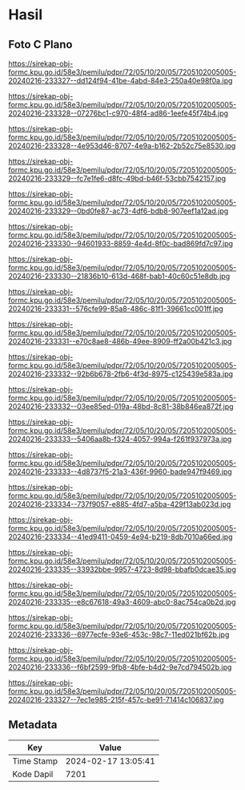 # Hasil

## Foto C Plano

https://sirekap-obj-formc.kpu.go.id/58e3/pemilu/pdpr/72/05/10/20/05/7205102005005-20240216-233327--dd124f94-41be-4abd-84e3-250a40e98f0a.jpg

https://sirekap-obj-formc.kpu.go.id/58e3/pemilu/pdpr/72/05/10/20/05/7205102005005-20240216-233328--07276bc1-c970-48f4-ad86-1eefe45f74b4.jpg

https://sirekap-obj-formc.kpu.go.id/58e3/pemilu/pdpr/72/05/10/20/05/7205102005005-20240216-233328--4e953d46-8707-4e9a-b162-2b52c75e8530.jpg

https://sirekap-obj-formc.kpu.go.id/58e3/pemilu/pdpr/72/05/10/20/05/7205102005005-20240216-233329--fc7e1fe6-d8fc-49bd-b46f-53cbb7542157.jpg

https://sirekap-obj-formc.kpu.go.id/58e3/pemilu/pdpr/72/05/10/20/05/7205102005005-20240216-233329--0bd0fe87-ac73-4df6-bdb8-907eef1a12ad.jpg

https://sirekap-obj-formc.kpu.go.id/58e3/pemilu/pdpr/72/05/10/20/05/7205102005005-20240216-233330--94601933-8859-4e4d-8f0c-bad869fd7c97.jpg

https://sirekap-obj-formc.kpu.go.id/58e3/pemilu/pdpr/72/05/10/20/05/7205102005005-20240216-233330--21836b10-613d-468f-bab1-40c60c51e8db.jpg

https://sirekap-obj-formc.kpu.go.id/58e3/pemilu/pdpr/72/05/10/20/05/7205102005005-20240216-233331--576cfe99-85a8-486c-81f1-39661cc001ff.jpg

https://sirekap-obj-formc.kpu.go.id/58e3/pemilu/pdpr/72/05/10/20/05/7205102005005-20240216-233331--e70c8ae8-486b-49ee-8909-ff2a00b421c3.jpg

https://sirekap-obj-formc.kpu.go.id/58e3/pemilu/pdpr/72/05/10/20/05/7205102005005-20240216-233332--92b6b678-2fb6-4f3d-8975-c125439e583a.jpg

https://sirekap-obj-formc.kpu.go.id/58e3/pemilu/pdpr/72/05/10/20/05/7205102005005-20240216-233332--03ee85ed-019a-48bd-8c81-38b846ea872f.jpg

https://sirekap-obj-formc.kpu.go.id/58e3/pemilu/pdpr/72/05/10/20/05/7205102005005-20240216-233333--5406aa8b-f324-4057-994a-f261f937973a.jpg

https://sirekap-obj-formc.kpu.go.id/58e3/pemilu/pdpr/72/05/10/20/05/7205102005005-20240216-233333--4d8737f5-21a3-436f-9960-bade947f9469.jpg

https://sirekap-obj-formc.kpu.go.id/58e3/pemilu/pdpr/72/05/10/20/05/7205102005005-20240216-233334--737f9057-e885-4fd7-a5ba-429f13ab023d.jpg

https://sirekap-obj-formc.kpu.go.id/58e3/pemilu/pdpr/72/05/10/20/05/7205102005005-20240216-233334--41ed9411-0459-4e94-b219-8db7010a66ed.jpg

https://sirekap-obj-formc.kpu.go.id/58e3/pemilu/pdpr/72/05/10/20/05/7205102005005-20240216-233335--33932bbe-9957-4723-8d98-bbafb0dcae35.jpg

https://sirekap-obj-formc.kpu.go.id/58e3/pemilu/pdpr/72/05/10/20/05/7205102005005-20240216-233335--e8c67618-49a3-4609-abc0-8ac754ca0b2d.jpg

https://sirekap-obj-formc.kpu.go.id/58e3/pemilu/pdpr/72/05/10/20/05/7205102005005-20240216-233336--6977ecfe-93e6-453c-98c7-11ed021bf62b.jpg

https://sirekap-obj-formc.kpu.go.id/58e3/pemilu/pdpr/72/05/10/20/05/7205102005005-20240216-233336--f6bf2599-9fb8-4bfe-b4d2-9e7cd794502b.jpg

https://sirekap-obj-formc.kpu.go.id/58e3/pemilu/pdpr/72/05/10/20/05/7205102005005-20240216-233327--7ec1e985-215f-457c-be91-71414c106837.jpg


## Metadata

| Key        | Value               |
| ---------- | ------------------- |
| Time Stamp | 2024-02-17 13:05:41 |
| Kode Dapil | 7201                |



